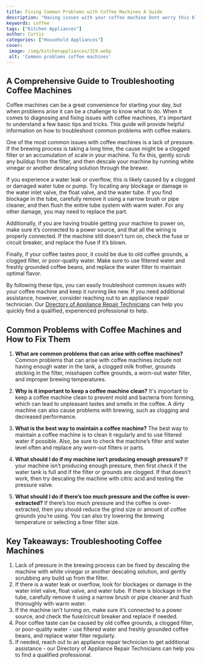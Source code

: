 ```yaml
---
title: Fixing Common Problems with Coffee Machines A Guide
description: "Having issues with your coffee machine Dont worry this blog post has you covered Learn how to easily diagnose and fix common problems with your coffee machine today"
keywords: coffee
tags: ["Kitchen Appliances"]
author: Curtis
categories: ["Household Appliances"]
cover: 
 image: /img/kitchenappliances/329.webp
 alt: 'Common problems coffee machines'
---
```

## A Comprehensive Guide to Troubleshooting Coffee Machines
Coffee machines can be a great convenience for starting your day, but when problems arise it can be a challenge to know what to do. When it comes to diagnosing and fixing issues with coffee machines, it's important to understand a few basic tips and tricks. This guide will provide helpful information on how to troubleshoot common problems with coffee makers. 

One of the most common issues with coffee machines is a lack of pressure. If the brewing process is taking a long time, the cause might be a clogged filter or an accumulation of scale in your machine. To fix this, gently scrub any buildup from the filter, and then descale your machine by running white vinegar or another descaling solution through the brewer.

If you experience a water leak or overflow, this is likely caused by a clogged or damaged water tube or pump. Try locating any blockage or damage in the water inlet valve, the float valve, and the water tube. If you find blockage in the tube, carefully remove it using a narrow brush or pipe cleaner, and then flush the entire tube system with warm water. For any other damage, you may need to replace the part.

Additionally, if you are having trouble getting your machine to power on, make sure it’s connected to a power source, and that all the wiring is properly connected. If the machine still doesn't turn on, check the fuse or circuit breaker, and replace the fuse if it’s blown.

Finally, if your coffee tastes poor, it could be due to old coffee grounds, a clogged filter, or poor-quality water. Make sure to use filtered water and freshly grounded coffee beans, and replace the water filter to maintain optimal flavor.

By following these tips, you can easily troubleshoot common issues with your coffee machine and keep it running like new. If you need additional assistance, however, consider reaching out to an appliance repair technician. Our [Directory of Appliance Repair Technicians](./pages/appliance-repair-technicians) can help you quickly find a qualified, experienced professional to help.

## Common Problems with Coffee Machines and How to Fix Them

1. **What are common problems that can arise with coffee machines?**
Common problems that can arise with coffee machines include not having enough water in the tank, a clogged milk frother, grounds sticking in the filter, misshapen coffee grounds, a worn-out water filter, and improper brewing temperatures.

2. **Why is it important to keep a coffee machine clean?**
It's important to keep a coffee machine clean to prevent mold and bacteria from forming, which can lead to unpleasant tastes and smells in the coffee. A dirty machine can also cause problems with brewing, such as clogging and decreased performance.

3. **What is the best way to maintain a coffee machine?**
The best way to maintain a coffee machine is to clean it regularly and to use filtered water if possible. Also, be sure to check the machine’s filter and water level often and replace any worn-out filters or parts.

4. **What should I do if my machine isn’t producing enough pressure?**
If your machine isn’t producing enough pressure, then first check if the water tank is full and if the filter or grounds are clogged. If that doesn't work, then try descaling the machine with citric acid and testing the pressure valve.

5. **What should I do if there’s too much pressure and the coffee is over-extracted?**
If there’s too much pressure and the coffee is over-extracted, then you should reduce the grind size or amount of coffee grounds you’re using. You can also try lowering the brewing temperature or selecting a finer filter size.

## Key Takeaways: Troubleshooting Coffee Machines 
1. Lack of pressure in the brewing process can be fixed by descaling the machine with white vinegar or another descaling solution, and gently scrubbing any build up from the filter.
2. If there is a water leak or overflow, look for blockages or damage in the water inlet valve, float valve, and water tube. If there is blockage in the tube, carefully remove it using a narrow brush or pipe cleaner and flush thoroughly with warm water.
3. If the machine isn't turning on, make sure it’s connected to a power source, and check the fuse/circuit breaker and replace if needed.
4. Poor coffee taste can be caused by old coffee grounds, a clogged filter, or poor-quality water - use filtered water and freshly grounded coffee beans, and replace water filter regularly.
5. If needed, reach out to an appliance repair technician to get additional assistance - our Directory of Appliance Repair Technicians can help you to find a qualified professional.

